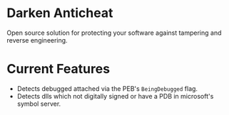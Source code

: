 # Darken Anticheat
Open source solution for protecting your software against tampering and reverse engineering.

# Current Features
- Detects debugged attached via the PEB's `BeingDebugged` flag.
- Detects dlls which not digitally signed or have a PDB in microsoft's symbol server.